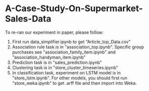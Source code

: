 # A-Case-Study-On-Supermarket-Sales-Data
To re-ran our experiment in paper, please follow:
1. First run data_simplifier.ipynb to get "Article_top_Data.csv"  
2. Association rule task is in "association_top.ipynb". 
   Specific group purchases see "association_family_item.ipynb" and "association_handyman_item.ipynb"
3. Prediction task is in "sales_prediction.ipynb"
4. Clustering task is in "store_cluster_timeseries.ipynb"  
5. In classification task, experiment on LSTM model is in "store_lstm.ipynb". For other models, you should first run "store_weka.ipynb" to get .arff file and then import into Weka.